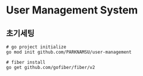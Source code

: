 # User Management System

## 초기세팅
```
# go project initialize
go mod init github.com/PARKNAMSU/user-management

# fiber install
go get github.com/gofiber/fiber/v2
```